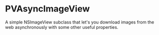 PVAsyncImageView
================

A simple NSImageView subclass that let's you download images from the web asynchronously with some other useful properties.